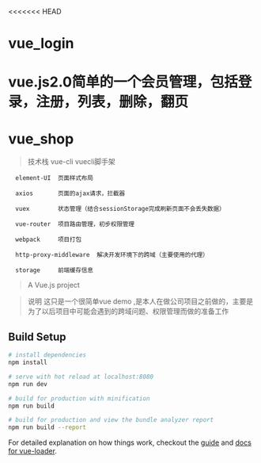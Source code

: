 <<<<<<< HEAD
# vue_login
vue.js2.0简单的一个会员管理，包括登录，注册，列表，删除，翻页
=======
# vue_shop

> 技术栈
      vue-cli     vuecli脚手架
      
      element-UI  页面样式布局
      
      axios       页面的ajax请求，拦截器
      
      vuex        状态管理（结合sessionStorage完成刷新页面不会丢失数据）
      
      vue-router  项目路由管理，初步权限管理
      
      webpack     项目打包
      
      http-proxy-middleware  解决开发环境下的跨域（主要使用的代理）
      
      storage     前端缓存信息
      

> A Vue.js project

> 说明  这只是一个很简单vue demo ,是本人在做公司项目之前做的，主要是为了以后项目中可能会遇到的跨域问题、权限管理而做的准备工作

## Build Setup

``` bash
# install dependencies
npm install

# serve with hot reload at localhost:8080
npm run dev

# build for production with minification
npm run build

# build for production and view the bundle analyzer report
npm run build --report
```

For detailed explanation on how things work, checkout the [guide](http://vuejs-templates.github.io/webpack/) and [docs for vue-loader](http://vuejs.github.io/vue-loader).
>>>>>>> 
